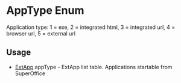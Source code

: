 <properties generated="1" SortOrder="990" />

# AppType Enum

Application type: 1 = exe, 2 = integrated html, 3 = integrated url, 4 = browser url, 5 = external url


## Usage
* [ExtApp](ExtApp.md).appType - ExtApp list table. Applications startable from SuperOffice

